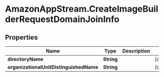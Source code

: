 # AmazonAppStream.CreateImageBuilderRequestDomainJoinInfo

## Properties

Name | Type | Description | Notes
------------ | ------------- | ------------- | -------------
**directoryName** | **String** |  | [optional] 
**organizationalUnitDistinguishedName** | **String** |  | [optional] 


